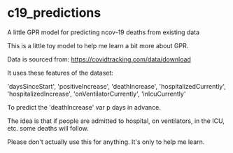 # c19_predictions
A little GPR model for predicting ncov-19 deaths from existing data

This is a little toy model to help me learn a bit more about GPR.

Data is sourced from:
https://covidtracking.com/data/download

It uses these features of the dataset:

'daysSinceStart',
'positiveIncrease',
'deathIncrease',
'hospitalizedCurrently',
'hospitalizedIncrease',
'onVentilatorCurrently',
'inIcuCurrently'

To predict the 'deathIncrease' var p days in advance.

The idea is that if people are admitted to hospital, on ventilators, in the ICU, etc. some deaths will follow.

Please don't actually use this for anything. It's only to help me learn.
